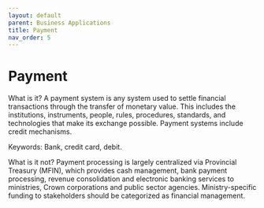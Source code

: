 ```yaml
---
layout: default
parent: Business Applications
title: Payment
nav_order: 5
---
```


# Payment

What is it? A payment system is any system used to settle financial transactions through the transfer of monetary value. This includes the institutions, instruments, people, rules, procedures, standards, and technologies that make its exchange possible. Payment systems include credit mechanisms. 

Keywords: Bank, credit card, debit.

What is it not? Payment processing is largely centralized via Provincial Treasury (MFIN), which provides cash management, bank payment processing, revenue consolidation and electronic banking services to ministries, Crown corporations and public sector agencies. Ministry-specific funding to stakeholders should be categorized as financial management.
